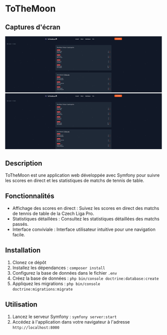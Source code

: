 # ToTheMoon

## Captures d'écran

![Scores en direct](public/images/direct.png)
![Statistiques](public/images/stats.png)

## Description

ToTheMoon est une application web développée avec Symfony pour suivre les scores en direct et les statistiques de matchs de tennis de table.

## Fonctionnalités

- Affichage des scores en direct : Suivez les scores en direct des matchs de tennis de table de la Czech Liga Pro.
- Statistiques détaillées : Consultez les statistiques détaillées des matchs passés.
- Interface conviviale : Interface utilisateur intuitive pour une navigation facile.

## Installation

1. Clonez ce dépôt
2. Installez les dépendances : `composer install`
3. Configurez la base de données dans le fichier `.env`
4. Créez la base de données : `php bin/console doctrine:database:create`
5. Appliquez les migrations : `php bin/console doctrine:migrations:migrate`

## Utilisation

1. Lancez le serveur Symfony : `symfony server:start`
2. Accédez à l'application dans votre navigateur à l'adresse `http://localhost:8000`
